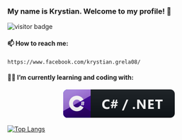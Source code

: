 ### My name is Krystian. Welcome to my profile! 👋

<!--
**GreysonKrystian/GreysonKrystian** is a ✨ _special_ ✨ repository because its `README.md` (this file) appears on your GitHub profile.

Here are some ideas to get you started:

- 🔭 I’m currently working on ...
- 🌱 I’m currently learning ...
- 👯 I’m looking to collaborate on ...
- 🤔 I’m looking for help with ...
- 💬 Ask me about ...
- 📫 How to reach me:
    https://www.facebook.com/krystian.grela08/
- ⚡ Fun fact: ...
-->

![visitor badge](https://visitor-badge.glitch.me/badge?page_id=greysonkrystian.greysonkrystian)

#### 📫 How to reach me:
    https://www.facebook.com/krystian.grela08/
    
#### 🌱🔭 I’m currently learning and coding with:
<p align="center">
   <a href="#">
    <img src="Icons/svg/dev/languages/csharp_dotnet.svg" alt="csharp_dotnet badge" style="vertical-align:top margin:6px 4px">
   </a>  
</p>

[![Top Langs](https://github-readme-stats.vercel.app/api/top-langs/?username=anuraghazra&layout=compact)](https://github.com/anuraghazra/github-readme-stats)
